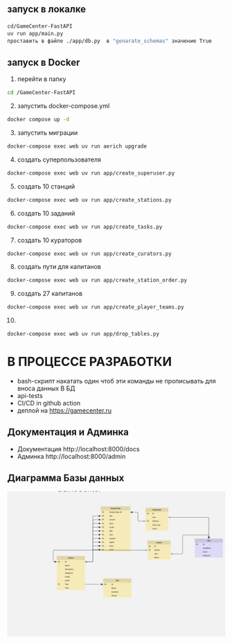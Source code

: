 ## запуск в  локалке
```bash
cd/GameCenter-FastAPI 
uv run app/main.py
проставить в файле ./app/db.py  в "genarate_schemas" значение True
```

## запуск в Docker
1. перейти в папку
```bash
cd /GameCenter-FastAPI 
```
2. запустить docker-compose.yml
```bash
docker compose up -d 
```
3. запустить миграции
```bash
docker-compose exec web uv run aerich upgrade
```
4. создать суперпользователя
```bash 
docker-compose exec web uv run app/create_superuser.py
```
5. создать 10 станций
```bash
docker-compose exec web uv run app/create_stations.py
```
6. создать 10 заданий 
```bash
docker-compose exec web uv run app/create_tasks.py
```
7. создать 10 кураторов  
```bash
docker-compose exec web uv run app/create_curators.py
```
8. создать пути для капитанов
```bash
docker-compose exec web uv run app/create_station_order.py
```
9. cоздать 27 капитанов 
```bash
docker-compose exec web uv run app/create_player_teams.py
```
10. 
```bash
docker-compose exec web uv run app/drop_tables.py
```
# В ПРОЦЕССЕ РАЗРАБОТКИ 
 - bash-скрипт накатать один чтоб эти команды не прописывать для вноса данных В БД
 - api-tests
 - СI/CD in github action
 - деплой на https://gamecenter.ru 

## Документация и Админка

- Документация http://localhost:8000/docs
- Админка http://localhost:8000/admin

## Диаграмма Базы данных
![alt text](docs/DB.jpg)

